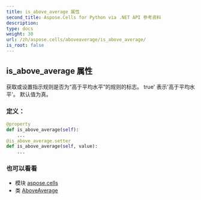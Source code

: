 ```yaml
---
title: is_above_average 属性
second_title: Aspose.Cells for Python via .NET API 参考资料
description:
type: docs
weight: 30
url: /zh/aspose.cells/aboveaverage/is_above_average/
is_root: false
---
```

## is_above_average 属性

获取或设置指示规则是否为“高于平均水平”的规则的标志。
true' 表示'高于平均水平'。
默认值为真。
### 定义：
```python
@property
def is_above_average(self):
    ...
@is_above_average.setter
def is_above_average(self, value):
    ...
```

### 也可以看看
* 模块 [aspose.cells](../../)
* 类 [AboveAverage](/cells/python-net/zh/aspose.cells/aboveaverage)
